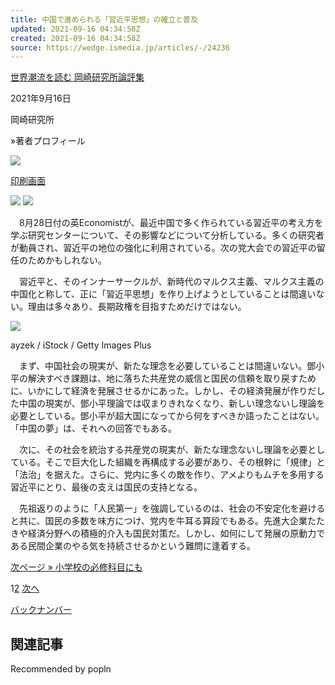 ```yaml
---
title: 中国で進められる「習近平思想」の確立と普及
updated: 2021-09-16 04:34:58Z
created: 2021-09-16 04:34:58Z
source: https://wedge.ismedia.jp/articles/-/24236
---
```


[世界潮流を読む 岡崎研究所論評集](https://wedge.ismedia.jp/category/okazakiken)

2021年9月16日

岡崎研究所

»著者プロフィール

 [![](https://wedge.ismcdn.jp/common/wedge/images/v1/common/mail.png)](mailto:?body=%E4%B8%AD%E5%9B%BD%E3%81%A7%E9%80%B2%E3%82%81%E3%82%89%E3%82%8C%E3%82%8B%E3%80%8C%E7%BF%92%E8%BF%91%E5%B9%B3%E6%80%9D%E6%83%B3%E3%80%8D%E3%81%AE%E7%A2%BA%E7%AB%8B%E3%81%A8%E6%99%AE%E5%8F%8A%0d%0a%E6%9C%80%E8%BF%91%E4%B8%AD%E5%9B%BD%E3%81%A7%E4%BD%9C%E3%82%89%E3%82%8C%E3%81%A6%E3%81%84%E3%82%8B%E7%BF%92%E8%BF%91%E5%B9%B3%E3%81%AE%E8%80%83%E3%81%88%E6%96%B9%E3%82%92%E5%AD%A6%E3%81%B6%E7%A0%94%E7%A9%B6%E3%82%BB%E3%83%B3%E3%82%BF%E3%83%BC%E3%81%A7%E3%80%81%E5%A4%9A%E3%81%8F%E3%81%AE%E7%A0%94%E7%A9%B6%E8%80%85%E3%81%8C%E5%8B%95%E5%93%A1%E3%81%95%E3%82%8C%E3%81%A6%E3%81%84%E3%82%8B%E3%80%82%E7%BF%92%E8%BF%91%E5%B9%B3%E3%81%A8%E3%80%81%E3%81%9D%E3%81%AE%E3%82%A4%E3%83%B3%E3%83%8A%E3%83%BC%E3%82%B5%E3%83%BC%E3%82%AF%E3%83%AB%E3%81%8C%E3%80%81%E6%96%B0%E6%99%82%E4%BB%A3%E3%81%AE%E3%83%9E%E3%83%AB%E3%82%AF%E3%82%B9%E4%B8%BB%E7%BE%A9%E3%80%81%E3%83%9E%E3%83%AB%E3%82%AF%E3%82%B9%E4%B8%BB%E7%BE%A9%E3%81%AE%E4%B8%AD%E5%9B%BD%E5%8C%96%E3%81%A8%E7%A7%B0%E3%81%97%E3%81%A6%E3%80%81%E6%AD%A3%E3%81%AB%E3%80%8C%E7%BF%92%E8%BF%91%E5%B9%B3%E6%80%9D%E6%83%B3%E3%80%8D%E3%82%92%E4%BD%9C%E3%82%8A%E4%B8%8A%E3%81%92%E3%82%88%E3%81%86%E3%81%A8%E3%81%97%E3%81%A6%E3%81%84%E3%82%8B%E3%81%93%E3%81%A8%E3%81%AF%E9%96%93%E9%81%95%E3%81%84%E3%81%AA%E3%81%84%E3%80%82-%7CWEDGE%20Infinity%0d%0ahttps://wedge.ismedia.jp/articles/-/24236)

 [印刷画面](https://wedge.ismedia.jp/articles/print/24236)

 ![](https://wedge.ismcdn.jp/common/wedge/images/v1/common/normal-font.png)  ![](https://wedge.ismcdn.jp/common/wedge/images/v1/common/large-font.png)

　8月28日付の英Economistが、最近中国で多く作られている習近平の考え方を学ぶ研究センターについて、その影響などについて分析している。多くの研究者が動員され、習近平の地位の強化に利用されている。次の党大会での習近平の留任のためかもしれない。

　習近平と、そのインナーサークルが、新時代のマルクス主義、マルクス主義の中国化と称して、正に「習近平思想」を作り上げようとしていることは間違いない。理由は多々あり、長期政権を目指すためだけではない。

![](https://wedge.ismcdn.jp/mwimgs/6/4/1000/img_64b30d542b1b07c7231aa9af9344c8db135404.jpg)

ayzek / iStock / Getty Images Plus

　まず、中国社会の現実が、新たな理念を必要していることは間違いない。鄧小平の解決すべき課題は、地に落ちた共産党の威信と国民の信頼を取り戻すために、いかにして経済を発展させるかにあった。しかし、その経済発展が作りだした中国の現実が、鄧小平理論では収まりきれなくなり、新しい理念ないし理論を必要としている。鄧小平が超大国になってから何をすべきか語ったことはない。「中国の夢」は、それへの回答でもある。

　次に、その社会を統治する共産党の現実が、新たな理念ないし理論を必要としている。そこで巨大化した組織を再構成する必要があり、その根幹に「規律」と「法治」を据えた。さらに、党内に多くの敵を作り、アメよりもムチを多用する習近平にとり、最後の支えは国民の支持となる。

　先祖返りのように「人民第一」を強調しているのは、社会の不安定化を避けると共に、国民の多数を味方につけ、党内を牛耳る算段でもある。先進大企業たたきや経済分野への積極的介入も国民対策だ。しかし、如何にして発展の原動力である民間企業のやる気を持続させるかという難問に逢着する。

 [次ページ » 小学校の必修科目にも](https://wedge.ismedia.jp/articles/-/24236?page=2)

1[2](https://wedge.ismedia.jp/articles/-/24236?page=2)  [次へ](https://wedge.ismedia.jp/articles/-/24236?page=2)

 [バックナンバー](https://wedge.ismedia.jp/category/okazakiken)

## 関連記事

Recommended by popln